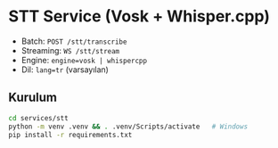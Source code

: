 # STT Service (Vosk + Whisper.cpp)

- Batch: `POST /stt/transcribe`
- Streaming: `WS /stt/stream`
- Engine: `engine=vosk | whispercpp`
- Dil: `lang=tr` (varsayılan)

## Kurulum
```bash
cd services/stt
python -m venv .venv && . .venv/Scripts/activate   # Windows
pip install -r requirements.txt
